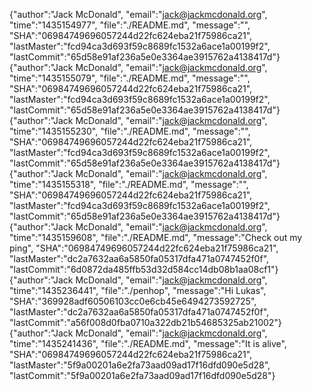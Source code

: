 
{"author":"Jack McDonald", "email":"jack@jackmcdonald.org", "time":"1435154977", "file":"./README.md", "message":"", "SHA":"06984749696057244d22fc624eba21f75986ca21", "lastMaster":"fcd94ca3d693f59c8689fc1532a6ace1a00199f2", "lastCommit":"65d58e91af236a5e0e3364ae3915762a4138417d"}
{"author":"Jack McDonald", "email":"jack@jackmcdonald.org", "time":"1435155079", "file":"./README.md", "message":"", "SHA":"06984749696057244d22fc624eba21f75986ca21", "lastMaster":"fcd94ca3d693f59c8689fc1532a6ace1a00199f2", "lastCommit":"65d58e91af236a5e0e3364ae3915762a4138417d"}
{"author":"Jack McDonald", "email":"jack@jackmcdonald.org", "time":"1435155230", "file":"./README.md", "message":"", "SHA":"06984749696057244d22fc624eba21f75986ca21", "lastMaster":"fcd94ca3d693f59c8689fc1532a6ace1a00199f2", "lastCommit":"65d58e91af236a5e0e3364ae3915762a4138417d"}
{"author":"Jack McDonald", "email":"jack@jackmcdonald.org", "time":"1435155318", "file":"./README.md", "message":"", "SHA":"06984749696057244d22fc624eba21f75986ca21", "lastMaster":"fcd94ca3d693f59c8689fc1532a6ace1a00199f2", "lastCommit":"65d58e91af236a5e0e3364ae3915762a4138417d"}
{"author":"Jack McDonald", "email":"jack@jackmcdonald.org", "time":"1435159608", "file":"./README.md", "message":"Check out my ping", "SHA":"06984749696057244d22fc624eba21f75986ca21", "lastMaster":"dc2a7632aa6a5850fa05317dfa471a0747452f0f", "lastCommit":"6d0872da485ffb53d32d584cc14db08b1aa08cf1"}
{"author":"Jack McDonald", "email":"jack@jackmcdonald.org", "time":"1435236441", "file":"./penhop", "message":"Hi Lukas", "SHA":"369928adf60506103cc0e6cb45e6494273592725", "lastMaster":"dc2a7632aa6a5850fa05317dfa471a0747452f0f", "lastCommit":"a56f008d0fba0710a322db21b54685325ab21002"}
{"author":"Jack McDonald", "email":"jack@jackmcdonald.org", "time":"1435241436", "file":"./README.md", "message":"It is alive", "SHA":"06984749696057244d22fc624eba21f75986ca21", "lastMaster":"5f9a00201a6e2fa73aad09ad17f16dfd090e5d28", "lastCommit":"5f9a00201a6e2fa73aad09ad17f16dfd090e5d28"}
